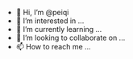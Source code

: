 - 👋 Hi, I’m @peiqi
- 👀 I’m interested in ...
- 🌱 I’m currently learning ...
- 💞️ I’m looking to collaborate on ...
- 📫 How to reach me ...

<!---
peiqi/peiqi is a ✨ special ✨ repository because its `README.md` (this file) appears on your GitHub profile.
You can click the Preview link to take a look at your changes.
--->
